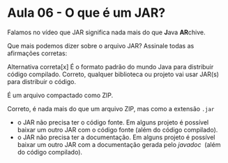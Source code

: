 # Aula 06 - O que é um JAR?

Falamos no vídeo que JAR significa nada mais do que **J**ava **AR**chive.

Que mais podemos dizer sobre o arquivo JAR? Assinale todas as afirmações corretas:

Alternativa correta[x] 
É o formato padrão do mundo Java para distribuir código compilado.
Correto, qualquer biblioteca ou projeto vai usar JAR(s) para distribuir o código.

É um arquivo compactado como ZIP.

Correto, é nada mais do que um arquivo ZIP, mas como a extensão `.jar`

- o JAR não precisa ter o código fonte. Em alguns projeto é possível baixar um outro JAR com o código fonte (além do código compilado).
- o JAR não precisa ter a documentação. Em alguns projeto é possível baixar um outro JAR com a documentação gerada pelo *javadoc*
 (além do código compilado).